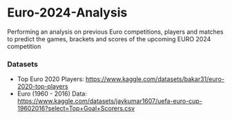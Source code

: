 # Euro-2024-Analysis

Performing an analysis on previous Euro competitions, players and matches to predict the games, brackets and scores of the upcoming EURO 2024 competition

### Datasets

- Top Euro 2020 Players: https://www.kaggle.com/datasets/bakar31/euro-2020-top-players
- Euro (1960 - 2016) Data: https://www.kaggle.com/datasets/jaykumar1607/uefa-euro-cup-19602016?select=Top+Goal+Scorers.csv
